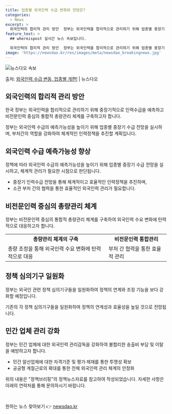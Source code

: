 ```yaml
---
title: 업종별 외국인력 수급 변화와 전망은?
categories:
  - News
excerpt: >
  외국인력의 합리적 관리 방안  정부는 외국인력을 합리적으로 관리하기 위해 업종별 중장기 인력수급 전망을 소관…
feature_text: >
  ## whereispost 실시간 뉴스 속보입니다.

  외국인력의 합리적 관리 방안  정부는 외국인력을 합리적으로 관리하기 위해 업종별 중장기 인력수급 전망을 소관…
image: 'https://newsdao.kr/res/images/meta/newsdao_breakingnews.jpg'
---
```


![뉴스다오 속보](https://newsdao.kr/res/images/meta/newsdao_breakingnews.jpg)

<p>출처: <a href="https://newsdao.kr/4338" rel="dofollow">외국인력 수급 변동, 업종별 개편!</a> | 뉴스다오</p>

<h2 data-ke-size="size26">외국인력의 합리적 관리 방안</h2>
한국 정부는 외국인력을 합리적으로 관리하기 위해 중장기적으로 인력수급을 예측하고 비전문인력 중심의 통합적 총량관리 체계를 구축하고자 합니다.
<p data-ke-size="size16">정부는 외국인력 수급의 예측가능성을 높이기 위해 업종별 중장기 수급 전망을 실시하며, 부처간의 역할을 강화하여 체계적인 인력정책을 추진할 계획입니다.</p>

<h2 data-ke-size="size26">외국인력 수급 예측가능성 향상</h2>
정책에 따라 외국인력 수급의 예측가능성을 높이기 위해 업종별 중장기 수급 전망을 실시하고, 체계적 관리가 필요한 시점으로 판단됩니다.
<ul>
  <li>중장기 인력수급 전망을 통해 체계적이고 효율적인 인력정책을 추진하며,</li>
  <li>소관 부처 간의 협력을 통한 효율적인 외국인력 관리가 필요합니다.</li>
</ul>

<h2 data-ke-size="size26">비전문인력 중심의 총량관리 체계</h2>
정부는 비전문인력 중심의 통합적 총량관리 체계를 구축하여 외국인력 수요 변화에 탄력적으로 대응하고자 합니다.
<table>
  <tr>
    <td style="text-align: center; height: 17px;"><b>총량관리 체계의 구축</b></td>
    <td style="text-align: center; height: 17px;"><b>비전문인력 통합관리</b></td>
  </tr>
  <tr>
    <td>총량 조정을 통해 외국인력 수요 변화에 탄력적으로 대응</td>
    <td>부처 간 협력을 통한 효율적 관리</td>
  </tr>
</table>

<h2 data-ke-size="size26">정책 심의기구 일원화</h2>
정부는 외국인 관련 정책 심의기구들을 일원화하여 정책의 연계와 조정 기능을 보다 강화할 예정입니다.
<p data-ke-size="size16">기존의 각 정책 심의기구들을 일원화하여 정책의 연계성과 효율성을 높일 것으로 전망됩니다.</p>

<h2 data-ke-size="size26">민간 업체 관리 강화</h2>
정부는 민간 업체에 대한 외국인력 관리감독을 강화하여 불합리한 송출비 부담 및 이탈을 예방하고자 합니다.
<ul>
  <li>민간 알선업체에 대한 자격기준 및 평가·제재를 통한 투명성 확보</li>
  <li>공공형 계절근로의 확대를 통한 전체 외국인력 관리 체계의 안정화</li>
</ul>

<p data-ke-size="size16">위의 내용은 "정책브리핑"의 정책뉴스자료를 참고하여 작성되었습니다. 자세한 사항은 아래의 연락처를 통해 문의하시기 바랍니다.</p>
<p data-ke-size="size16"></p>
<p data-ke-size="size16">&nbsp;</p> 

원하는 뉴스 찾아보기 👉 <a href="https://newsdao.kr" rel="dofollow">newsdao.kr</a>


